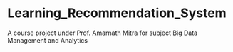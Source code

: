 # Learning_Recommendation_System
A course project under Prof. Amarnath Mitra for subject Big Data Management and Analytics
